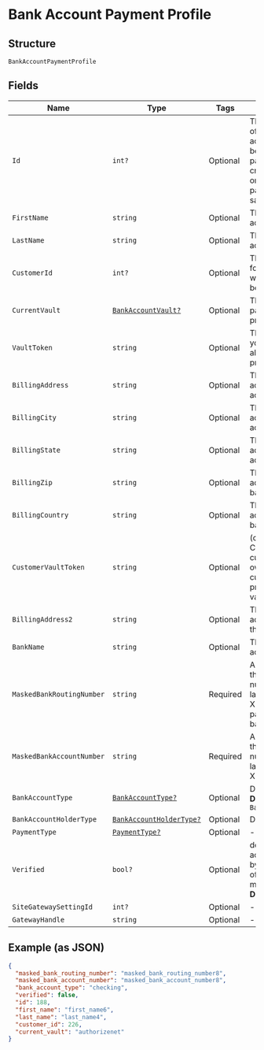 
# Bank Account Payment Profile

## Structure

`BankAccountPaymentProfile`

## Fields

| Name | Type | Tags | Description |
|  --- | --- | --- | --- |
| `Id` | `int?` | Optional | The Chargify-assigned ID of the stored bank account. This value can be used as an input to payment_profile_id when creating a subscription, in order to re-use a stored payment profile for the same customer |
| `FirstName` | `string` | Optional | The first name of the bank account holder |
| `LastName` | `string` | Optional | The last name of the bank account holder |
| `CustomerId` | `int?` | Optional | The Chargify-assigned id for the customer record to which the bank account belongs |
| `CurrentVault` | [`BankAccountVault?`](../../doc/models/bank-account-vault.md) | Optional | The vault that stores the payment profile with the provided vault_token. |
| `VaultToken` | `string` | Optional | The “token” provided by your vault storage for an already stored payment profile |
| `BillingAddress` | `string` | Optional | The current billing street address for the bank account |
| `BillingCity` | `string` | Optional | The current billing address city for the bank account |
| `BillingState` | `string` | Optional | The current billing address state for the bank account |
| `BillingZip` | `string` | Optional | The current billing address zip code for the bank account |
| `BillingCountry` | `string` | Optional | The current billing address country for the bank account |
| `CustomerVaultToken` | `string` | Optional | (only for Authorize.Net CIM storage): the customerProfileId for the owner of the customerPaymentProfileId provided as the vault_token. |
| `BillingAddress2` | `string` | Optional | The current billing street address, second line, for the bank account |
| `BankName` | `string` | Optional | The bank where the account resides |
| `MaskedBankRoutingNumber` | `string` | Required | A string representation of the stored bank routing number with all but the last 4 digits marked with X’s (i.e. ‘XXXXXXX1111’). payment_type will be bank_account |
| `MaskedBankAccountNumber` | `string` | Required | A string representation of the stored bank account number with all but the last 4 digits marked with X’s (i.e. ‘XXXXXXX1111’) |
| `BankAccountType` | [`BankAccountType?`](../../doc/models/bank-account-type.md) | Optional | Defaults to checking<br>**Default**: `BankAccountType.checking` |
| `BankAccountHolderType` | [`BankAccountHolderType?`](../../doc/models/bank-account-holder-type.md) | Optional | Defaults to personal |
| `PaymentType` | [`PaymentType?`](../../doc/models/payment-type.md) | Optional | - |
| `Verified` | `bool?` | Optional | denotes whether a bank account has been verified by providing the amounts of two small deposits made into the account<br>**Default**: `false` |
| `SiteGatewaySettingId` | `int?` | Optional | - |
| `GatewayHandle` | `string` | Optional | - |

## Example (as JSON)

```json
{
  "masked_bank_routing_number": "masked_bank_routing_number8",
  "masked_bank_account_number": "masked_bank_account_number8",
  "bank_account_type": "checking",
  "verified": false,
  "id": 188,
  "first_name": "first_name6",
  "last_name": "last_name4",
  "customer_id": 226,
  "current_vault": "authorizenet"
}
```


